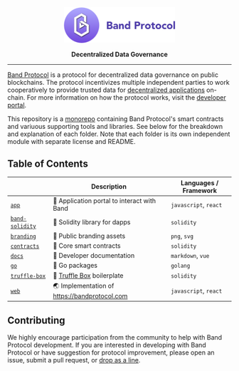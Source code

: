 <div align="center">
  <img src="branding/logo.png" width="250px" >
  <p>
    <strong>Decentralized Data Governance</strong>
  </p>
</div>

---

[Band Protocol](https://bandprotocol.com) is a protocol for decentralized data governance on public blockchains. The protocol incentivizes multiple independent parties to work cooperatively to provide trusted data for [decentralized applications](https://en.wikipedia.org/wiki/Decentralized_application) on-chain. For more information on how the protocol works, visit the [developer portal](https://developers.bandprotocol.com).

This repository is a [monorepo](https://en.wikipedia.org/wiki/Monorepo) containing Band Protocol's smart contracts and variuous supporting tools and libraries. See below for the breakdown and explanation of each folder. Note that each folder is its own independent module with separate license and README.

## Table of Contents

|                                  | Description                                                      | Languages / Framework |
| -------------------------------- | ---------------------------------------------------------------- | --------------------- |
| [`app`](app)                     | 🚀 Application portal to interact with Band                      | `javascript`, `react` |
| [`band-solidity`](band-solidity) | 📗 Solidity library for dapps                                    | `solidity`            |
| [`branding`](branding)           | 🎨 Public branding assets                                        | `png`, `svg`          |
| [`contracts`](contracts)         | 🤝 Core smart contracts                                          | `solidity`            |
| [`docs`](docs)                   | 📖 Developer documentation                                       | `markdown`, `vue`     |
| [`go`](go)                       | 🐀 Go packages                                                   | `golang`              |
| [`truffle-box`](truffle-box)     | 🎁 [Truffle Box](https://www.trufflesuite.com/boxes) boilerplate | `solidity`            |
| [`web`](web)                     | 🌏 Implementation of https://bandprotocol.com                    | `javascript`, `react` |

## Contributing

We highly encourage participation from the community to help with Band Protocol development. If you are interested in developing with Band Protocol or have suggestion for protocol improvement, please open an issue, submit a pull request, or [drop as a line](mailto:connect@bandprotocol.com).

